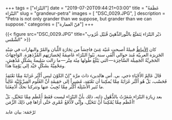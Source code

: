 +++
tags = ["البَتْرَاء"]
date = "2019-07-20T09:44:21+03:00"
title = "عَظَمَةُ البَتْرَاء"
slug = "grandeur-petra"
images = [
  "DSC_0029.JPG",
]
description = "Petra is not only grander than we suppose, but grander than we can suppose."
categories = ["فنّ العمارة"]
+++

{{< figure src="DSC_0029.JPG" title="دَيْر البَتْرَاء  يَتَمَتَّعُ بالنُّورالذَّهَبِيّ قُبَيْل غُرُوبِ الشَّمْس" >}}

كان [الأنباطُ](https://ar.wikipedia.org/wiki/%D8%A7%D9%84%D8%A3%D9%86%D8%A8%D8%A7%D8%B7_(%D8%B4%D8%B9%D8%A8)) قبيلةً أصبحت غَنيّة غِنىً فاحِشاً من تِجَارَةِ اللِّبان والمُرّ والبهارات في شِبْهِ الجَزِيرَة العربيّة مُنذ حوالي أَلْفَي سنة. بَنُوا البَتْرَاء عَاصِمَةً لِحَضارَتِهم المُزْدَهِرَة. الوَاجِهَاتُ الحَجَرِيَّةُ الجَمِيلَة السَّاحِرَة — التي يَبْلُغُ طُولها مِئَة مِتْر — ما زالت سَلِيمةً بِشَكْلٍ مُدْهِشٍ، ومَحْمِيَّةً بشَكْلٍ جَيِّد إلى يَوْمِنَا هذا.

<!--more-->

قَالَ عَالِمُ الأَحْيَاءِ ﴿جي. بي. أس هالدين﴾ ذاتَ مرَّة "إنّ الكَوْنَ ليس أَكْثَر غَرَابَةً مِمَّا نَعْتَقِدُ فَحَسْب، بَلْ هُو أَكْثَر غَرَابَةً مِمَّا يُمكِننا أن نَعْتَقِد، مُشِيراً إلى حَقِيقَةِ أنَّ العُلُوم الفِيزْيَائِيَّة غَالِباً ما تُثير الأَسْئِلَة أَكْثَر مِمَّا تُجِيبُ عنها وتتركنا نحكُّ أَدْمِغَتَنا.

بعد زِيارَةِ البَتْرَاء شَعَرْتُ بالذُّهُولِ ذاتِه، ذلك بأنَّ البَتْرَاء ليست فَقَط أَعْظَم مِمَّا نَتَخَيَّل، بَلْ أَعْظَم مِمَّا يُمْكِننا أَنْ نَتَخَيَّل، وإِنِّي لأَدْفَعُ عُمْرِي حَتَّى أَرَاها فِي ذَلِكَ الزَّمَن!

تَرْجَمَة: بيان عابد
